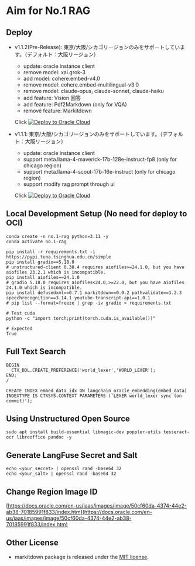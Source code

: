 # Aim for No.1 RAG

## Deploy

- v1.1.2(Pre-Release): 東京/大阪/シカゴリージョンのみをサポートしています。（デフォルト：大阪リージョン）
  - update: oracle instance client
  - remove model: xai.grok-3
  - add model: cohere.embed-v4.0
  - remove model: cohere.embed-multilingual-v3.0
  - remove model: claude-opus, claude-sonnet, claude-haiku
  - add feature: Vision 回答
  - add feature: Pdf2Markdown (only for VQA)
  - remove feature: Markitdown


  Click [![Deploy to Oracle Cloud](https://oci-resourcemanager-plugin.plugins.oci.oraclecloud.com/latest/deploy-to-oracle-cloud.svg)](https://cloud.oracle.com/resourcemanager/stacks/create?region=ap-osaka-1&zipUrl=https://github.com/engchina/No.1-RAG/releases/download/v1.1.2/v1.1.2.zip)


- v1.1.1: 東京/大阪/シカゴリージョンのみをサポートしています。（デフォルト：大阪リージョン）
  - update: oracle instance client
  - support meta.llama-4-maverick-17b-128e-instruct-fp8 (only for chicago region)
  - support meta.llama-4-scout-17b-16e-instruct (only for chicago region)
  - support modify rag prompt through ui


  Click [![Deploy to Oracle Cloud](https://oci-resourcemanager-plugin.plugins.oci.oraclecloud.com/latest/deploy-to-oracle-cloud.svg)](https://cloud.oracle.com/resourcemanager/stacks/create?region=ap-osaka-1&zipUrl=https://github.com/engchina/No.1-RAG/releases/download/v1.1.1/v1.1.1.zip)


## Local Development Setup (No need for deploy to OCI)

```
conda create -n no.1-rag python=3.11 -y
conda activate no.1-rag
```

```
pip install -r requirements.txt -i https://pypi.tuna.tsinghua.edu.cn/simple
pip install gradio==5.18.0
# unstructured-client 0.30.4 requires aiofiles>=24.1.0, but you have aiofiles 23.2.1 which is incompatible.
pip install aiofiles==24.1.0
# gradio 5.18.0 requires aiofiles<24.0,>=22.0, but you have aiofiles 24.1.0 which is incompatible.
pip install defusedxml==0.7.1 markitdown==0.0.2 pathvalidate==3.2.3 speechrecognition==3.14.1 youtube-transcript-api==1.0.1
# pip list --format=freeze | grep -iv gradio > requirements.txt
```

```
# Test cuda
python -c "import torch;print(torch.cuda.is_available())"

# Expected
True
```

## Full Text Search

```
BEGIN
  CTX_DDL.CREATE_PREFERENCE('world_lexer','WORLD_LEXER');
END;
/

CREATE INDEX embed_data_idx ON langchain_oracle_embedding(embed_data) INDEXTYPE IS CTXSYS.CONTEXT PARAMETERS ('LEXER world_lexer sync (on commit)');
```

## Using Unstructured Open Source

```
sudo apt install build-essential libmagic-dev poppler-utils tesseract-ocr libreoffice pandoc -y
```

## Generate LangFuse Secret and Salt

```
echo <your_secret> | openssl rand -base64 32
echo <your_salt> | openssl rand -base64 32
```

## Change Region Image ID

[https://docs.oracle.com/en-us/iaas/images/image/50cf60da-4374-44e2-ab38-70185991f833/index.htm](https://docs.oracle.com/en-us/iaas/images/image/50cf60da-4374-44e2-ab38-70185991f833/index.htm)

## Other License

- markitdown package is released under the [MIT license](https://github.com/microsoft/markitdown).